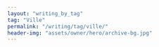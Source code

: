 ```yaml
---
layout: "writing_by_tag"
tag: "Ville"
permalink: "/writing/tag/ville/"
header-img: "assets/owner/hero/archive-bg.jpg"
---
```


